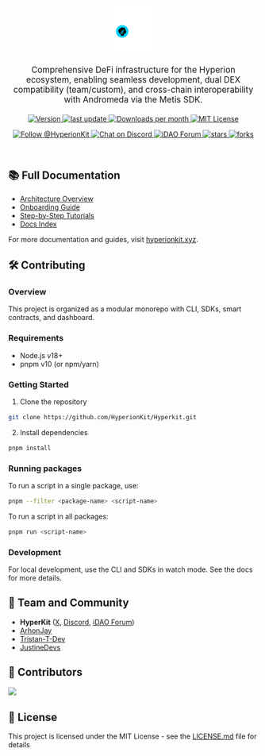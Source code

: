 <div align="center">
  <p>
    <a href="https://hyperionkit.xyz">
      <img src="https://github.com/HyperionKit/Hyperkit/blob/master/public/Hyperkit%20Logo_white.png" width="20%" height="20%" alt="HyperKit logo vibes"/>
    </a>
  </p>

  <p style="font-size: 1.2em; max-width: 600px; margin: 0 auto 20px;">
    Comprehensive DeFi infrastructure for the Hyperion ecosystem, enabling seamless development, dual DEX compatibility (team/custom), and cross-chain interoperability with Andromeda via the Metis SDK.
  </p>

<p>
  <a href="https://www.npmjs.com/package/hyperionkit" target="_blank" rel="noopener noreferrer">
    <img src="https://img.shields.io/npm/v/hyperionkit?style=flat-square&color=0052FF" alt="Version" />
  </a>
  <a href="https://github.com/HyperionKit/Hyperkit">
    <img src="https://img.shields.io/github/last-commit/HyperionKit/Hyperkit?color=0052FF&style=flat-square" alt="last update" />
  </a>
  <a href="https://www.npmjs.com/package/hyperionkit" target="_blank" rel="noopener noreferrer">
    <img src="https://img.shields.io/npm/dm/hyperionkit?style=flat-square&color=0052FF" alt="Downloads per month" />
  </a>
  <a href="https://github.com/HyperionKit/Hyperkit/blob/master/LICENSE.md" target="_blank" rel="noopener noreferrer">
    <img src="https://img.shields.io/npm/l/hyperionkit?style=flat-square&color=0052FF" alt="MIT License" />
  </a>
</p>

<p>
  <a href="https://x.com/HyperionKit">
    <img src="https://img.shields.io/twitter/follow/HyperionKit.svg?style=social" alt="Follow @HyperionKit" />
  </a>
  <a href="https://discord.gg/invite/hyperionkit">
      <img src="https://img.shields.io/badge/Chat%20on-Discord-5865F2?style=flat-square&logo=discord&logoColor=white" alt="Chat on Discord" />
  </a>
  <a href="https://forum.ceg.vote/invites/nHJVeCMHSP">
      <img src="https://img.shields.io/badge/iDAO%20Forum-FF6B6B?style=flat-square&logo=discourse&logoColor=white" alt="iDAO Forum" />
  </a>
  <a href="https://github.com/HyperionKit/Hyperkit/stargazers">
    <img src="https://img.shields.io/github/stars/HyperionKit/Hyperkit" alt="stars" />
  </a>
  <a href="https://github.com/HyperionKit/Hyperkit/network/members">
    <img src="https://img.shields.io/github/forks/HyperionKit/Hyperkit" alt="forks" />
  </a>
</p>
</div>

<br />

## 📚 Full Documentation

- [Architecture Overview](smc/docs/architecture.md)
- [Onboarding Guide](smc/docs/onboarding.md)
- [Step-by-Step Tutorials](smc/docs/tutorials.md)
- [Docs Index](smc/docs/README.md)

For more documentation and guides, visit [hyperionkit.xyz](https://hyperkitdev.vercel.app/).

## 🛠️ Contributing

### Overview

This project is organized as a modular monorepo with CLI, SDKs, smart contracts, and dashboard.

### Requirements

- Node.js v18+
- pnpm v10 (or npm/yarn)

### Getting Started

1. Clone the repository

```bash
git clone https://github.com/HyperionKit/Hyperkit.git
```

2. Install dependencies

```bash
pnpm install
```

### Running packages

To run a script in a single package, use:

```bash
pnpm --filter <package-name> <script-name>
```

To run a script in all packages:

```bash
pnpm run <script-name>
```

### Development

For local development, use the CLI and SDKs in watch mode. See the docs for more details.

## 🌁 Team and Community

- **HyperKit** ([X](https://x.com/HyperionKit), [Discord](https://discord.gg/invite/hyperionkit), [iDAO Forum](https://forum.ceg.vote/invites/nHJVeCMHSP))
- [ArhonJay](https://github.com/ArhonJay) 
- [Tristan-T-Dev](https://github.com/Tristan-T-Dev)
- [JustineDevs](https://github.com/JustineDevs)

## 💫 Contributors

<a href="https://github.com/HyperionKit/Hyperkit/graphs/contributors">
  <img src="https://contrib.rocks/image?repo=HyperionKit/Hyperkit" />
</a>

## 🌊 License

This project is licensed under the MIT License - see the [LICENSE.md](./LICENSE.md) file for details
